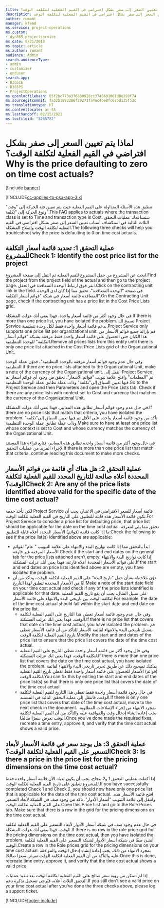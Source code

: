 ```yaml
---
title: لماذا يتم تعيين السعر إلى صفر بشكل افتراضي في القيم الفعلية لتكلفة الوقت؟
description: استكشاف الأخطاء وإصلاحها عند تعيين السعر إلى صفر بشكل افتراضي في القيم الفعلية لتكلفة الوقت.
author: rumant
manager: kfend
ms.service: project-operations
ms.custom:
- dyn365-projectservice
ms.date: 8/21/2018
ms.topic: article
ms.author: rumant
audience: Admin
search.audienceType:
- admin
- customizer
- enduser
search.app:
- D365CE
- D365PS
- ProjectOperations
ms.openlocfilehash: 65f2bc773a376800928cc3746691061d8e290f74
ms.sourcegitcommit: fa32b1893286f20271fa4ec4be8fc68bd135f53c
ms.translationtype: HT
ms.contentlocale: ar-SA
ms.lasthandoff: 02/15/2021
ms.locfileid: "5285782"
---
```

# <a name="why-is-the-price-defaulting-to-zero-on-time-cost-actuals"></a><span data-ttu-id="8c2c7-103">لماذا يتم تعيين السعر إلى صفر بشكل افتراضي في القيم الفعلية لتكلفة الوقت؟</span><span class="sxs-lookup"><span data-stu-id="8c2c7-103">Why is the price defaulting to zero on time cost actuals?</span></span>

[!include [banner](../includes/psa-now-project-operations.md)]

[!INCLUDE[cc-applies-to-psa-app-3.x](../includes/cc-applies-to-psa-app-3x.md)]

<span data-ttu-id="8c2c7-104">تنطبق هذه الأسئلة المتداولة على القيم الفعلية حيث يتم تعيين فئة الحركة إلى "وقت" ونوع الحركة إلى "تكلفة"‬.</span><span class="sxs-lookup"><span data-stu-id="8c2c7-104">This FAQ applies to actuals where the transaction class is set to Time and transaction type is Cost.</span></span> <span data-ttu-id="8c2c7-105">ستساعدك عمليات التحقق الثلاث التالية في استكشاف أسباب تعيين السعر إلى صفر بشكل افتراضي في القيم الفعلية لتكلفة الوقت وإصلاح المشكلة.</span><span class="sxs-lookup"><span data-stu-id="8c2c7-105">The following three checks will help you troubleshoot why the price is defaulting to 0 on time cost actuals.</span></span>
 
## <a name="check-1-identify-the-cost-price-list-for-the-project"></a><span data-ttu-id="8c2c7-106">عملية التحقق 1: تحديد قائمة أسعار التكلفة للمشروع</span><span class="sxs-lookup"><span data-stu-id="8c2c7-106">Check 1: Identify the cost price list for the project</span></span>

<span data-ttu-id="8c2c7-107">ابحث عن المشروع من حقل المشروع للقيم الفعلية ثم انتقل إلى صفحة المشروع.</span><span class="sxs-lookup"><span data-stu-id="8c2c7-107">Find the project from the project field of the actual and then go to the project page.</span></span> <span data-ttu-id="8c2c7-108">انقر فوق ارتباط الوحدة المتعاقدة‬ في الحقل.</span><span class="sxs-lookup"><span data-stu-id="8c2c7-108">Click on the contracting unit link in the field.</span></span> <span data-ttu-id="8c2c7-109">في صفحة "الوحدة المتعاقدة‬"، تحقق مما إذا كان لدى الوحدة المتعاقدة‬ قائمة أسعار في شبكة "قوائم أسعار التكلفة".</span><span class="sxs-lookup"><span data-stu-id="8c2c7-109">On the Contracting Unit page, check if the contracting unit has a price list in the Cost Price Lists grid.</span></span>

<span data-ttu-id="8c2c7-110">في حال وجود أكثر من قائمة أسعار واحدة، فهذا يعني أنك عزلت المشكلة.</span><span class="sxs-lookup"><span data-stu-id="8c2c7-110">If there is more than one price list, you have isolated the problem.</span></span> <span data-ttu-id="8c2c7-111">تسمح لك Project Service بدعم قائمة أسعار واحدة فقط لكل وحدة تنظيمية.</span><span class="sxs-lookup"><span data-stu-id="8c2c7-111">Project Service only supports one price list per organizational unit.</span></span> <span data-ttu-id="8c2c7-112">قم بإزالة جميع قوائم الأسعار من هذا الكيان حتى الحصول على قائمة أسعار واحدة فقط مرفقة بشبكة "قوائم أسعار التكلفة" للوحدة التنظيمية.</span><span class="sxs-lookup"><span data-stu-id="8c2c7-112">Remove all prices lists from this entity until there is only one price list attached in the Cost Price Lists grid of the Organizational Unit.</span></span>

<span data-ttu-id="8c2c7-113">وفي حال عدم وجود قوائم أسعار مرفقة بالوحدة التنظيمية"، فدوّن عملة الوحدة التنظيمية.</span><span class="sxs-lookup"><span data-stu-id="8c2c7-113">If there are no price lists attached to the Organizational Unit, make a note of the currency of the Organizational unit.</span></span> <span data-ttu-id="8c2c7-114">انتقل إلى Project Service، ثم "المعلمات" وافتح علامة تبويب "قوائم الأسعار". تحقق من وجود أي قوائم أسعار تم فيها تعيين السياق إلى"تكلفة" وذات عملة تطابق عملة الوحدة التنظيمية.</span><span class="sxs-lookup"><span data-stu-id="8c2c7-114">Go to the Project Service and then Parameters and open the Price Lists tab. Check if there are any price lists with context set to Cost and currency that matches the currency of the Organizational Unit.</span></span>
 
<span data-ttu-id="8c2c7-115">في حال عدم وجود قوائم أسعار تطابق هذه المعايير، فهذا يعني أنك عزلت المشكلة.</span><span class="sxs-lookup"><span data-stu-id="8c2c7-115">If there are no price lists that match that criteria, you have isolated the problem.</span></span> <span data-ttu-id="8c2c7-116">تأكد من وجود قائمة أسعار واحدة على الأقل تم فيها تعيين السياق إلى"تكلفة" وذات عملة تطابق عملة الوحدة التنظيمية.</span><span class="sxs-lookup"><span data-stu-id="8c2c7-116">Make sure to have at least one price list whose context is set to Cost and whose currency matches the currency of the Organizational Unit.</span></span>

<span data-ttu-id="8c2c7-117">في حال وجود أكثر من قائمة أسعار واحدة تطابق هذه المعايير، فتابع قراءة هذا المستند لإجراء المزيد من عمليات التحقق.</span><span class="sxs-lookup"><span data-stu-id="8c2c7-117">If there is more than one price list that match that criteria, continue reading this document to make more checks.</span></span>

## <a name="check-2-are-any-of-the-price-lists-identified-above-valid-for-the-specific-date-of-the-time-cost-actual"></a><span data-ttu-id="8c2c7-118">عملية التحقق 2: هل هناك أي قائمة من قوائم الأسعار المحددة أعلاه صالحة للتاريخ المحدد للقيم الفعلية لتكلفة الوقت؟</span><span class="sxs-lookup"><span data-stu-id="8c2c7-118">Check 2: Are any of the price lists identified above valid for the specific date of the time cost actual?</span></span>

<span data-ttu-id="8c2c7-119">لكي تأخذ خدمة Project Service قائمة أسعار للسعر الافتراضي في الاعتبار، يجب أن تكون قائمة الأسعار هذه قابلة للتطبيق على التاريخ في القيم الفعلية لتكلفة الوقت.</span><span class="sxs-lookup"><span data-stu-id="8c2c7-119">For Project Service to consider a price list for defaulting price, that price list should be applicable for the date on the time cost actual.</span></span> <span data-ttu-id="8c2c7-120">تحقق مما يلي لمعرفة ما إذا كانت قائمة (قوائم) الأسعار المحدد أعلاه قابلة للتطبيق:</span><span class="sxs-lookup"><span data-stu-id="8c2c7-120">Check the following to see if the price list(s) identified above are applicable:</span></span>

- <span data-ttu-id="8c2c7-121">ابدأ بالتحقق مما إذا كانت تواريخ البدء والانتهاء على علامة التبويب " عام" لقوائم الأسعار المرفقة غير فارغة.</span><span class="sxs-lookup"><span data-stu-id="8c2c7-121">Check if the start and end dates on the general tab for the price lists attached aren’t empty.</span></span> <span data-ttu-id="8c2c7-122">إذا كانت تواريخ البدء والانتهاء على قوائم الأسعار المحددة أعلاه فارغة، فهذا يعني أنك عزلت المشكلة.</span><span class="sxs-lookup"><span data-stu-id="8c2c7-122">If the start and end dates on price lists identified above are empty, you have isolated the problem.</span></span> 
- <span data-ttu-id="8c2c7-123">دوّن ملاحظة بشأن حقل "تاريخ البدء" على القيم الفعلية لتكلفة الوقت، وتأكد من أن أيًا من الأسعار المحددة تنطبق لهذا التاريخ.</span><span class="sxs-lookup"><span data-stu-id="8c2c7-123">Make a note of the start date field on your time cost actual and check if any of the price lists identified is applicable for that date.</span></span> <span data-ttu-id="8c2c7-124">على سبيل المثال، يجب أن يقع تاريخ القيم الفعلية لتكلفة الوقت بين تاريخي البدء والانتهاء على قائمة الأسعار.</span><span class="sxs-lookup"><span data-stu-id="8c2c7-124">For example, the date of the time cost actual should fall within the start date and end date on the price list.</span></span> 
    - <span data-ttu-id="8c2c7-125">وفي حال عدم وجود قائمة أسعار تغطي هذا التاريخ على القيم الفعلية لتكلفة الوقت، فهذا يعني انك عزلت المشكلة.</span><span class="sxs-lookup"><span data-stu-id="8c2c7-125">If there is no price list that covers that date on the time cost actual, you have isolated the problem.</span></span> <span data-ttu-id="8c2c7-126">قم بتعديل تاريخي البدء والانتهاء لقائمة الأسعار للتأكد من أن قائمة الأسعار تغطي تاريخ القيم الفعلية لتكلفة الوقت.</span><span class="sxs-lookup"><span data-stu-id="8c2c7-126">Modify the start and end dates of the price list to ensure that the price list covers the date of the time cost actual.</span></span> 
    - <span data-ttu-id="8c2c7-127">وفي حال وجود أكثر من قائمة أسعار واحدة تغطي التاريخ على القيم الفعلية لتكلفة الوقت، فهذا يعني انك عزلت المشكلة.</span><span class="sxs-lookup"><span data-stu-id="8c2c7-127">If there is more than one price list that covers the date on the time cost actual, you have isolated the problem.</span></span> <span data-ttu-id="8c2c7-128">يمكنك تصحيح ذلك عن طريق تحرير تاريخي البدء والانتهاء لقائمة (قوائم) الأسعار للحصول على قائمة أسعار واحدة فقط تغطي تاريخ القيم الفعلية لتكلفة الوقت.</span><span class="sxs-lookup"><span data-stu-id="8c2c7-128">You can fix this by editing the start and end dates of the price list(s) so that there is only one price list that covers the date of the time cost actual.</span></span> 
    - <span data-ttu-id="8c2c7-129">في حال وجود قائمة أسعار واحدة فقط تغطي هذا التاريخ للقيم الفعلية لتكلفة الوقت، فانتقل إلى عملية التحقق التالية في المستند.</span><span class="sxs-lookup"><span data-stu-id="8c2c7-129">If there is only one price list that covers that date of the time cost actual, move to the next check in the document.</span></span>
<span data-ttu-id="8c2c7-130">بمجرد الانتهاء من إجراء الإصلاحات المطلوبة، يجب إعادة إنشاء إدخال وقت والموافقة عليه والتأكد من أن القيم الفعلية لتكلفة الوقت تعرض سعرًا صالحًا.</span><span class="sxs-lookup"><span data-stu-id="8c2c7-130">Once you’ve done made the required fixes, recreate a time entry, approve it, and verify that the time cost actual shows a valid price.</span></span>

## <a name="check-3-is-there-a-price-in-the-price-list-for-the-pricing-dimensions-on-the-time-cost-actual"></a><span data-ttu-id="8c2c7-131">عملية التحقق 3: هل يوجد سعر في قائمة الأسعار لأبعاد التسعير على القيم الفعلية لتكلفة الوقت؟</span><span class="sxs-lookup"><span data-stu-id="8c2c7-131">Check 3: Is there a price in the price list for the pricing dimensions on the time cost actual?</span></span>

<span data-ttu-id="8c2c7-132">إذا أكملت عمليتي التحقق 1 و2 بنجاح، يجب أن يكون لديك الآن قائمة أسعار واحدة فقط للمشروع تنطبق على تاريخ القيم الفعلية لتكلفة الوقت.</span><span class="sxs-lookup"><span data-stu-id="8c2c7-132">If you have successfully completed Check 1 and Check 2, you should now have only one price list that is applicable for the date of the time cost actual.</span></span> <span data-ttu-id="8c2c7-133">افتح قائمة الأسعار هذه، وانتقل إلى علامة التبويب "أسعار الأدوار". تأكد من وجود صف في الشبكة لأبعاد التسعير على القيم الفعلية لتكلفة الوقت.</span><span class="sxs-lookup"><span data-stu-id="8c2c7-133">Open this Price List and go to the Role Prices tab. Make sure that there is a row in the grid for the pricing dimensions on the time cost actual.</span></span>

<span data-ttu-id="8c2c7-134">في حال عدم وجود صف في شبكة أسعار الأدوار لأبعاد التسعير على القيم الفعلية لتكلفة الوقت، فهذا يعني أنك عزلت المشكلة.</span><span class="sxs-lookup"><span data-stu-id="8c2c7-134">If there is no row in the role price grid for the pricing dimensions on the time cost actual, then you have isolated the problem.</span></span> <span data-ttu-id="8c2c7-135">أنشئ صفًا في شبكة أسعار الأدوار لشبكة التسعير على القيم الفعلية لتكلفة الوقت.</span><span class="sxs-lookup"><span data-stu-id="8c2c7-135">Create a row in the Role prices grid for the pricing dimensions on your time cost actual.</span></span> <span data-ttu-id="8c2c7-136">بمجرد الانتهاء من ذلك، يجب إعادة إنشاء إدخال الوقت والموافقة عليه والتأكد من أن القيم الفعلية لتكلفة الوقت تعرض سعرًا صالحًا.</span><span class="sxs-lookup"><span data-stu-id="8c2c7-136">Once this is done, recreate time entry, approve it, and verify that the time cost actual shows a valid price.</span></span>
 
<span data-ttu-id="8c2c7-137">إذا لم تتمكن من رؤية سعر صالح على القيم الفعلية لتكلفة الوقت بعد تنفيذ عمليات التحقق الثلاث أعلاه، فيُرجى تسجيل تذكرة دعم.</span><span class="sxs-lookup"><span data-stu-id="8c2c7-137">If you still don't see a valid price on your time cost actual after you’ve done the three checks above, please log a support ticket.</span></span>





[!INCLUDE[footer-include](../includes/footer-banner.md)]